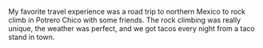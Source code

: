 My favorite travel experience was a road trip to northern Mexico to rock climb in Potrero Chico with some friends. The rock climbing was really unique, the weather was perfect, and we got tacos every night from a taco stand in town. 
